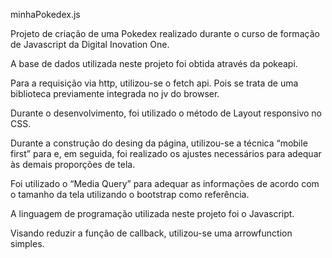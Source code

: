 minhaPokedex.js

Projeto de criação de uma Pokedex realizado durante o curso de formação de Javascript da Digital Inovation One.

A base de dados utilizada neste projeto foi obtida através da pokeapi.

Para a requisição via http, utilizou-se o fetch api. Pois se trata de uma biblioteca previamente integrada no jv do browser.

Durante o desenvolvimento, foi utilizado o método de Layout responsivo no CSS.

Durante a construção do desing da página, utilizou-se a técnica “mobile first” para e, em seguida, foi realizado os ajustes necessários para adequar às demais proporções de tela.

Foi utilizado o “Media Query” para adequar as informações de acordo com o tamanho da tela utilizando o bootstrap como referência.

A linguagem de programação utilizada neste projeto foi o Javascript.

Visando reduzir a função de callback, utilizou-se uma arrowfunction simples.
